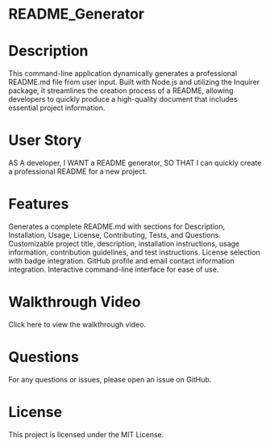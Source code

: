 # README_Generator

# Description
This command-line application dynamically generates a professional README.md file from user input. Built with Node.js and utilizing the Inquirer package, it streamlines the creation process of a README, allowing developers to quickly produce a high-quality document that includes essential project information.

# User Story
AS A developer,
I WANT a README generator,
SO THAT I can quickly create a professional README for a new project.

# Features
Generates a complete README.md with sections for Description, Installation, Usage, License, Contributing, Tests, and Questions.
Customizable project title, description, installation instructions, usage information, contribution guidelines, and test instructions.
License selection with badge integration.
GitHub profile and email contact information integration.
Interactive command-line interface for ease of use.


# Walkthrough Video
Click here to view the walkthrough video.

# Questions
For any questions or issues, please open an issue on GitHub.

# License
This project is licensed under the MIT License.

